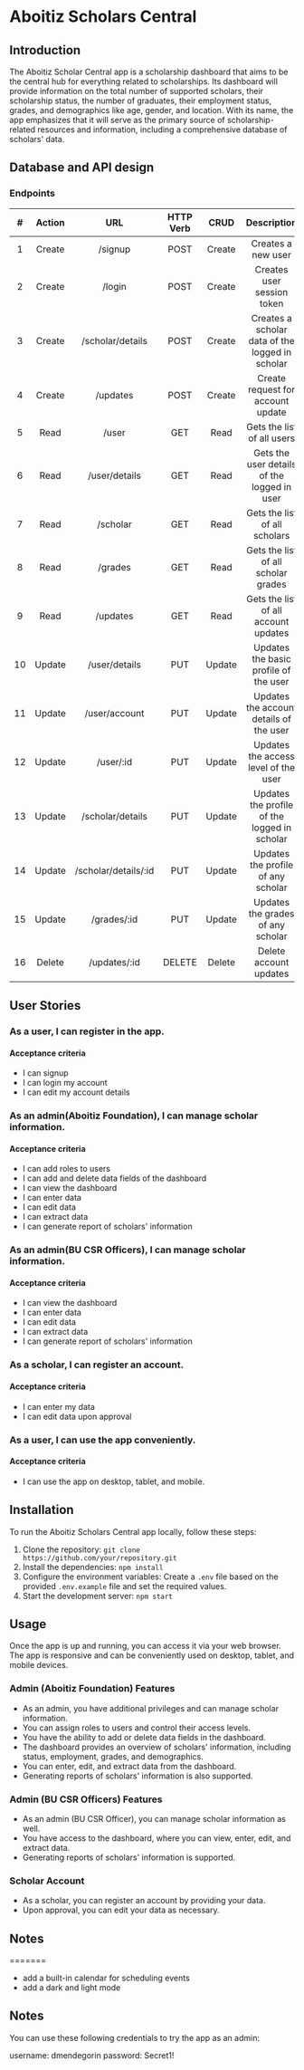 # Aboitiz Scholars Central

## Introduction

The Aboitiz Scholar Central app is a scholarship dashboard that aims to be the central hub for everything related to scholarships.
Its dashboard will provide information on the total number of supported scholars, their scholarship status, the number of graduates, their employment status, grades, and demographics like age, gender, and location.
With its name, the app emphasizes that it will serve as the primary source of scholarship-related resources and information, including a comprehensive database of scholars' data.

## Database and API design

### Endpoints

|  #  | Action |         URL          | HTTP Verb |  CRUD  |                   Description                   |
| :-: | :----: | :------------------: | :-------: | :----: | :---------------------------------------------: |
|  1  | Create |       /signup        |   POST    | Create |               Creates a new user                |
|  2  | Create |        /login        |   POST    | Create |           Creates user session token            |
|  3  | Create |   /scholar/details   |   POST    | Create | Creates a scholar data of the logged in scholar |
|  4  | Create |       /updates       |   POST    | Create |        Create request for account update        |
|  5  |  Read  |        /user         |    GET    |  Read  |           Gets the list of all users            |
|  6  |  Read  |    /user/details     |    GET    |  Read  |   Gets the user details of the logged in user   |
|  7  |  Read  |       /scholar       |    GET    |  Read  |          Gets the list of all scholars          |
|  8  |  Read  |       /grades        |    GET    |  Read  |       Gets the list of all scholar grades       |
|  9  |  Read  |       /updates       |    GET    |  Read  |      Gets the list of all account updates       |
| 10  | Update |    /user/details     |    PUT    | Update |      Updates the basic profile of the user      |
| 11  | Update |    /user/account     |    PUT    | Update |     Updates the account details of the user     |
| 12  | Update |      /user/:id       |    PUT    | Update |      Updates the access level of the user       |
| 13  | Update |   /scholar/details   |    PUT    | Update |  Updates the profile of the logged in scholar   |
| 14  | Update | /scholar/details/:id |    PUT    | Update |       Updates the profile of any scholar        |
| 15  | Update |     /grades/:id      |    PUT    | Update |        Updates the grades of any scholar        |
| 16  | Delete |     /updates/:id     |  DELETE   | Delete |             Delete account updates              |

## User Stories

### As a user, I can register in the app.

#### Acceptance criteria

- I can signup
- I can login my account
- I can edit my account details

### As an admin(Aboitiz Foundation), I can manage scholar information.

#### Acceptance criteria

- I can add roles to users
- I can add and delete data fields of the dashboard
- I can view the dashboard
- I can enter data
- I can edit data
- I can extract data
- I can generate report of scholars' information

### As an admin(BU CSR Officers), I can manage scholar information.

#### Acceptance criteria

- I can view the dashboard
- I can enter data
- I can edit data
- I can extract data
- I can generate report of scholars' information

### As a scholar, I can register an account.

#### Acceptance criteria

- I can enter my data
- I can edit data upon approval

### As a user, I can use the app conveniently.

#### Acceptance criteria

- I can use the app on desktop, tablet, and mobile.

## Installation


To run the Aboitiz Scholars Central app locally, follow these steps:

1. Clone the repository: `git clone https://github.com/your/repository.git`
2. Install the dependencies: `npm install`
3. Configure the environment variables: Create a `.env` file based on the provided `.env.example` file and set the required values.
4. Start the development server: `npm start`

## Usage

Once the app is up and running, you can access it via your web browser. The app is responsive and can be conveniently used on desktop, tablet, and mobile devices.

### Admin (Aboitiz Foundation) Features

- As an admin, you have additional privileges and can manage scholar information.
- You can assign roles to users and control their access levels.
- You have the ability to add or delete data fields in the dashboard.
- The dashboard provides an overview of scholars' information, including status, employment, grades, and demographics.
- You can enter, edit, and extract data from the dashboard.
- Generating reports of scholars' information is also supported.

### Admin (BU CSR Officers) Features

- As an admin (BU CSR Officer), you can manage scholar information as well.
- You have access to the dashboard, where you can view, enter, edit, and extract data.
- Generating reports of scholars' information is supported.

### Scholar Account

- As a scholar, you can register an account by providing your data.
- Upon approval, you can edit your data as necessary.

## Notes

=======
- add a built-in calendar for scheduling events
- add a dark and light mode

## Notes

You can use these following credentials to try the app as an admin:

username: dmendegorin
password: Secret1!
